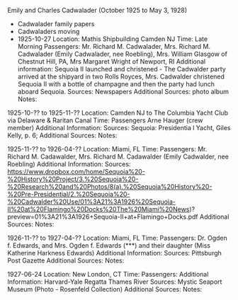 ﻿Emily and Charles Cadwalader (October 1925 to May 3, 1928)
- Cadwalader family papers
- Cadwaladers moving
- 1925-10-27
Location: Mathis Shipbuilding Camden NJ
Time: Late Morning
Passengers: Mr. Richard M. Cadwalader, Mrs. Richard M. Cadwalader (Emily Cadwalader, nee Roebling), Mrs. William Glasgow of Chestnut Hill, PA, Mrs Margaret Wright of Newport, RI
Additional information: Sequoia II launched and christened - The Cadwalder party arrived at the shipyard in two Rolls Royces, Mrs. Cadwalder christened Sequoia II with a bottle of champagne and then the party had lunch aboard Sequoia.
Sources: Newspapers
Additional Sources: photo album
Notes:


1925-10-?? to 1925-11-??
Location: Camden NJ to The Columbia Yacht Club via Delaware & Raritan Canal
Time:
Passengers Arne Hauger (crew member)
Additional Information:
Sources: Sequoia: Presidentia l Yacht, Giles
Kelly, p. 6;
Additional Sources:
Notes:


1925-11-?? to 1926-04-??
Location: Miami, FL
Time:
Passengers: Mr. Richard M. Cadawalder, Mrs. Richard M. Cadawalder (Emily Cadwalder, nee Roebling)
Additional Information:
Sources:
https://www.dropbox.com/home/Sequoia%20-%20History%20Project/3.%20Sequoia%20-%20Research%20and%20Photos/8(a).%20Sequoia%20History%20-%20Pre-Presidential/2.%20Sequoia%20-%20Cadwalder%20Use/01%3A21%3A1926%20Sequoia-II%20at%20Flamingo%20Docks%20The%20Miami%20News)?preview=01%3A21%3A1926+Sequoia-II+at+Flamingo+Docks.pdf
Additional Sources:
Notes:


1926-11-?? to 1927-04-??
Location: Miami, FL
Time:
Passengers: Dr. Ogden f. Edwards, and Mrs. Ogden f. Edwards (***) and their daughter (Miss Katherine Harkness Edwards)
Additional Information:
Sources: Pittsburgh Post Gazette
Additional Sources:
Notes:


1927-06-24
Location: New London, CT
Time:
Passengers:
Additional Information: Harvard-Yale Regatta Thames River
Sources: Mystic Seaport Museum (Photo - Rosenfeld Collection)
Additional Sources:
Notes: